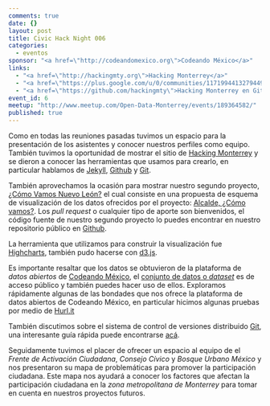 ```yaml
---
comments: true
date: {}
layout: post
title: Civic Hack Night 006
categories: 
  - eventos
sponsor: "<a href=\"http://codeandomexico.org\">Codeando México</a>"
links: 
  - "<a href=\"http://hackingmty.org\">Hacking Monterrey</a>"
  - "<a href=\"https://plus.google.com/u/0/communities/117199441327944932251\">Google+</a>"
  - "<a href=\"https://github.com/hackingmty\">Hacking Monterrey en Github</a>"
event_id: 6
meetup: "http://www.meetup.com/Open-Data-Monterrey/events/189364582/"
published: true
---
```


Como en todas las reuniones pasadas tuvimos un espacio para la presentación de los asistentes y conocer nuestros perfiles como equipo. También tuvimos la oportunidad de mostrar el sitio de [Hacking Monterrey](http://hackingmty.org "Hacking Monterrey") y se dieron a conocer las herramientas que usamos para crearlo, en particular hablamos de [Jekyll](http://jekyllrb.com/), [Github](https://github.com) y [Git](http://git-scm.com/).

También aprovechamos la ocasión para mostrar nuestro segundo proyecto, [¿Cómo Vamos Nuevo León?](http://hackingmty.org/comovamosnl/) el cual consiste en una propuesta de esquema de visualización de los datos ofrecidos por el proyecto: [Alcalde, ¿Cómo vamos?](http://comovamosnl.org). Los *pull request* o cualquier tipo de aporte son bienvenidos, el código fuente de nuestro segundo proyecto lo puedes encontrar en nuestro repositorio público en [Github](https://github.com/hackingmty/comovamosnl).

La herramienta que utilizamos para construir la visualización fue [Highcharts](http://highcharts.com), también pudo hacerse con [d3.js](http://d3js.org/).

Es importante resaltar que los datos se obtuvieron de la plataforma de *datos abiertos* de [Codeando México](http://codeandomexico.org), el [conjunto de datos o *dataset*](http://datamx.io/dataset/evaluaciones-alcalde-como-vamos/resource/6774c4a2-6c04-4d27-9b7d-3400b7f6725e) es de acceso público y también puedes hacer uso de ellos. Exploramos rápidamente algunas de las bondades que nos ofrece la plataforma de datos abiertos de Codeando México, en particular hicimos algunas pruebas por medio de [Hurl.it](http://www.hurl.it/)

También discutimos sobre el sistema de control de versiones distribuido [Git](http://git-scm.com/), una interesante guía rápida puede encontrarse [acá](http://rogerdudler.github.io/git-guide/index.es.html).
 
Seguidamente tuvimos el placer de ofrecer un espacio al equipo de el *Frente de Activación Ciudadana*, *Consejo Cívico* y *Bosque Urbano México* y nos presentaron su mapa de problemáticas para promover la participación ciudadana. Este mapa nos ayudará a conocer los factores que afectan la participación ciudadana en la *zona metropolitana de Monterrey* para tomar en cuenta en nuestros proyectos futuros.